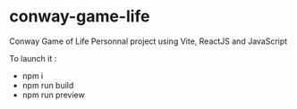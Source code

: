 # conway-game-life
Conway Game of Life
Personnal project using Vite, ReactJS and JavaScript

To launch it :
  - npm i
  - npm run build
  - npm run preview

